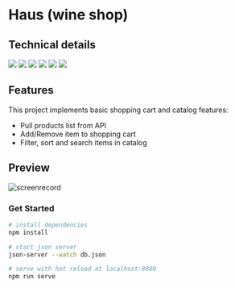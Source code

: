 # Haus (wine shop)

## Technical details

<img src="https://badgen.net/badge/Vue/3.2.13/blue" /> <img src="https://badgen.net/badge/Vue-router/4.1.5/blue" /> <img src="https://badgen.net/badge/Vuex/4.0.2/blue"> <img src="https://badgen.net/badge/Axios/0.27.2/green"> <img src="https://badgen.net/badge/json-server/0.17.0/green"> <img src="https://badgen.net/badge/SASS/1.55.0/green">

## Features
This project implements basic shopping cart and catalog features:
* Pull products list from API
* Add/Remove item to shopping cart
* Filter, sort and search items in catalog

## Preview
![screenrecord](https://user-images.githubusercontent.com/95074782/193079880-9cd946fc-ef17-484c-aac0-3f16072d28c0.gif)


### Get Started
``` bash
# install dependencies
npm install

# start json server
json-server --watch db.json

# serve with hot reload at localhost:8080
npm run serve

```
